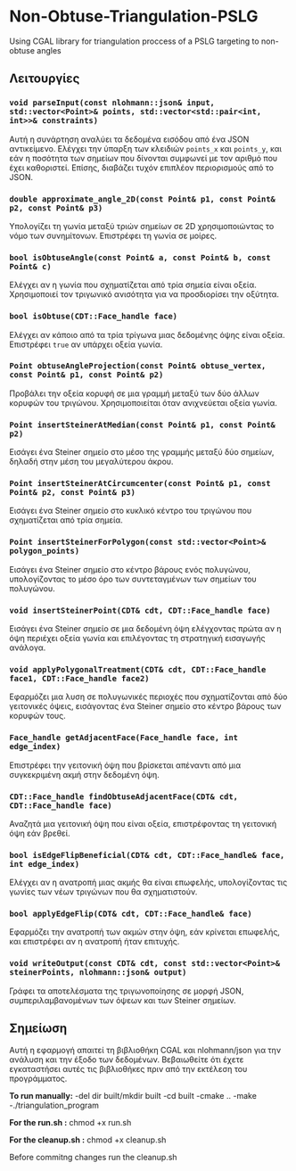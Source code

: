 # Non-Obtuse-Triangulation-PSLG

Using CGAL library for triangulation proccess of a PSLG targeting to non-obtuse angles

## Λειτουργίες

### `void parseInput(const nlohmann::json& input, std::vector<Point>& points, std::vector<std::pair<int, int>>& constraints)`

Αυτή η συνάρτηση αναλύει τα δεδομένα εισόδου από ένα JSON αντικείμενο. Ελέγχει την ύπαρξη των κλειδιών `points_x` και `points_y`, και εάν η ποσότητα των σημείων που δίνονται συμφωνεί με τον αριθμό που έχει καθοριστεί. Επίσης, διαβάζει τυχόν επιπλέον περιορισμούς από το JSON.

### `double approximate_angle_2D(const Point& p1, const Point& p2, const Point& p3)`

Υπολογίζει τη γωνία μεταξύ τριών σημείων σε 2D χρησιμοποιώντας το νόμο των συνημίτονων. Επιστρέφει τη γωνία σε μοίρες.

### `bool isObtuseAngle(const Point& a, const Point& b, const Point& c)`

Ελέγχει αν η γωνία που σχηματίζεται από τρία σημεία είναι οξεία. Χρησιμοποιεί τον τριγωνικό ανισότητα για να προσδιορίσει την οξύτητα.

### `bool isObtuse(CDT::Face_handle face)`

Ελέγχει αν κάποιο από τα τρία τρίγωνα μιας δεδομένης όψης είναι οξεία. Επιστρέφει `true` αν υπάρχει οξεία γωνία.

### `Point obtuseAngleProjection(const Point& obtuse_vertex, const Point& p1, const Point& p2)`

Προβάλει την οξεία κορυφή σε μια γραμμή μεταξύ των δύο άλλων κορυφών του τριγώνου. Χρησιμοποιείται όταν ανιχνεύεται οξεία γωνία.

### `Point insertSteinerAtMedian(const Point& p1, const Point& p2)`

Εισάγει ένα Steiner σημείο στο μέσο της γραμμής μεταξύ δύο σημείων, δηλαδή στην μέση του μεγαλύτερου άκρου.

### `Point insertSteinerAtCircumcenter(const Point& p1, const Point& p2, const Point& p3)`

Εισάγει ένα Steiner σημείο στο κυκλικό κέντρο του τριγώνου που σχηματίζεται από τρία σημεία.

### `Point insertSteinerForPolygon(const std::vector<Point>& polygon_points)`

Εισάγει ένα Steiner σημείο στο κέντρο βάρους ενός πολυγώνου, υπολογίζοντας το μέσο όρο των συντεταγμένων των σημείων του πολυγώνου.

### `void insertSteinerPoint(CDT& cdt, CDT::Face_handle face)`

Εισάγει ένα Steiner σημείο σε μια δεδομένη όψη ελέγχοντας πρώτα αν η όψη περιέχει οξεία γωνία και επιλέγοντας τη στρατηγική εισαγωγής ανάλογα.

### `void applyPolygonalTreatment(CDT& cdt, CDT::Face_handle face1, CDT::Face_handle face2)`

Εφαρμόζει μια λυση σε πολυγωνικές περιοχές που σχηματίζονται από δύο γειτονικές όψεις, εισάγοντας ένα Steiner σημείο στο κέντρο βάρους των κορυφών τους.

### `Face_handle getAdjacentFace(Face_handle face, int edge_index)`

Επιστρέφει την γειτονική όψη που βρίσκεται απέναντι από μια συγκεκριμένη ακμή στην δεδομένη όψη.

### `CDT::Face_handle findObtuseAdjacentFace(CDT& cdt, CDT::Face_handle face)`

Αναζητά μια γειτονική όψη που είναι οξεία, επιστρέφοντας τη γειτονική όψη εάν βρεθεί.

### `bool isEdgeFlipBeneficial(CDT& cdt, CDT::Face_handle& face, int edge_index)`

Ελέγχει αν η ανατροπή μιας ακμής θα είναι επωφελής, υπολογίζοντας τις γωνίες των νέων τριγώνων που θα σχηματιστούν.

### `bool applyEdgeFlip(CDT& cdt, CDT::Face_handle& face)`

Εφαρμόζει την ανατροπή των ακμών στην όψη, εάν κρίνεται επωφελής, και επιστρέφει αν η ανατροπή ήταν επιτυχής.

### `void writeOutput(const CDT& cdt, const std::vector<Point>& steinerPoints, nlohmann::json& output)`

Γράφει τα αποτελέσματα της τριγωνοποίησης σε μορφή JSON, συμπεριλαμβανομένων των όψεων και των Steiner σημείων.

## Σημείωση

Αυτή η εφαρμογή απαιτεί τη βιβλιοθήκη CGAL και nlohmann/json για την ανάλυση και την έξοδο των δεδομένων. Βεβαιωθείτε ότι έχετε εγκαταστήσει αυτές τις βιβλιοθήκες πριν από την εκτέλεση του προγράμματος.


**To run manually:**
-del dir built/mkdir built
-cd built
-cmake ..
-make
-./triangulation_program

**For the run.sh :**
chmod +x run.sh

**For the cleanup.sh :**
chmod +x cleanup.sh

Before commitng changes run the cleanup.sh
